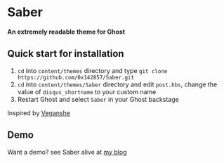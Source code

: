 # Saber

**An extremely readable theme for Ghost**

## Quick start for installation

1. `cd` into `content/themes` directory and type `git clone https://github.com/0x142857/Saber.git`
2. `cd` into `content/themes/Saber` directory and edit `post.hbs`, change the value of `disqus_shortname` to your custom name
3. Restart Ghost and select `Saber` in your Ghost backstage


Inspired by [Veganshe](http://www.veganshe.com)

## Demo

Want a demo? see Saber alive at [my blog](https://0x142857.com)



